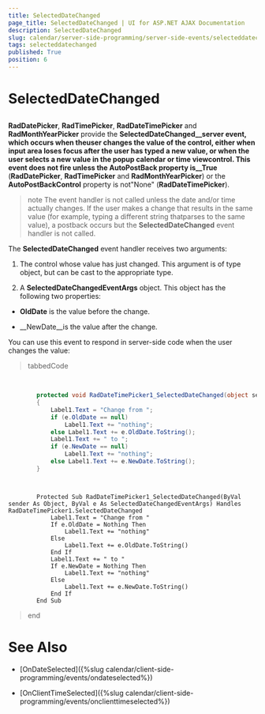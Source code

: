 ```yaml
---
title: SelectedDateChanged
page_title: SelectedDateChanged | UI for ASP.NET AJAX Documentation
description: SelectedDateChanged
slug: calendar/server-side-programming/server-side-events/selecteddatechanged
tags: selecteddatechanged
published: True
position: 6
---
```


# SelectedDateChanged



## 

__RadDatePicker__, __RadTimePicker__, __RadDateTimePicker__ and __RadMonthYearPicker__ provide the __SelectedDateChanged__server event, which occurs when theuser changes the value of the control, either when input area loses focus after the user has typed a new value, or when the user selects a new value in the popup calendar or time viewcontrol. This event does not fire unless the __AutoPostBack__ property is__True__ (__RadDatePicker__, __RadTimePicker__ and __RadMonthYearPicker__) or the __AutoPostBackControl__ property is not"None" (__RadDateTimePicker__).

>note The event handler is not called unless the date and/or time actually changes. If the user makes a change that results in the same value (for example, typing a different string thatparses to the same value), a postback occurs but the __SelectedDateChanged__ event handler is not called.
>


The __SelectedDateChanged__ event handler receives two arguments:

1. The control whose value has just changed. This argument is of type object, but can be cast to the appropriate type.

1. A __SelectedDateChangedEventArgs__ object. This object has the following two properties:

* __OldDate__ is the value before the change.

* __NewDate__is the value after the change.

You can use this event to respond in server-side code when the user changes the value:

>tabbedCode

````C#
	
	
	    protected void RadDateTimePicker1_SelectedDateChanged(object sender, SelectedDateChangedEventArgs e)
	    {
	        Label1.Text = "Change from ";
	        if (e.OldDate == null)
	            Label1.Text += "nothing";
	        else Label1.Text += e.OldDate.ToString();
	        Label1.Text += " to ";
	        if (e.NewDate == null)
	            Label1.Text += "nothing";
	        else Label1.Text += e.NewDate.ToString();
	    }		
````
````VB.NET
	     
	
	    Protected Sub RadDateTimePicker1_SelectedDateChanged(ByVal sender As Object, ByVal e As SelectedDateChangedEventArgs) Handles RadDateTimePicker1.SelectedDateChanged
	        Label1.Text = "Change from "
	        If e.OldDate = Nothing Then
	            Label1.Text += "nothing"
	        Else
	            Label1.Text += e.OldDate.ToString()
	        End If
	        Label1.Text += " to "
	        If e.NewDate = Nothing Then
	            Label1.Text += "nothing"
	        Else
	            Label1.Text += e.NewDate.ToString()
	        End If
	    End Sub
````
>end

# See Also

 * [OnDateSelected]({%slug calendar/client-side-programming/events/ondateselected%})

 * [OnClientTimeSelected]({%slug calendar/client-side-programming/events/onclienttimeselected%})
